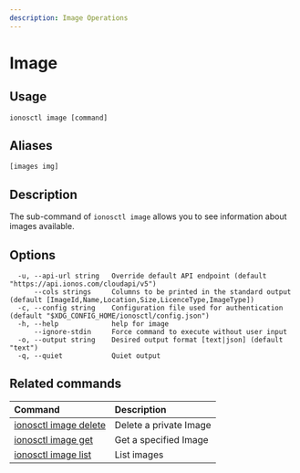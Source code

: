 ```yaml
---
description: Image Operations
---
```


# Image

## Usage

```text
ionosctl image [command]
```

## Aliases

```text
[images img]
```

## Description

The sub-command of `ionosctl image` allows you to see information about images available.

## Options

```text
  -u, --api-url string   Override default API endpoint (default "https://api.ionos.com/cloudapi/v5")
      --cols strings     Columns to be printed in the standard output (default [ImageId,Name,Location,Size,LicenceType,ImageType])
  -c, --config string    Configuration file used for authentication (default "$XDG_CONFIG_HOME/ionosctl/config.json")
  -h, --help             help for image
      --ignore-stdin     Force command to execute without user input
  -o, --output string    Desired output format [text|json] (default "text")
  -q, --quiet            Quiet output
```

## Related commands

| Command | Description |
| :--- | :--- |
| [ionosctl image delete](delete.md) | Delete a private Image |
| [ionosctl image get](get.md) | Get a specified Image |
| [ionosctl image list](list.md) | List images |

